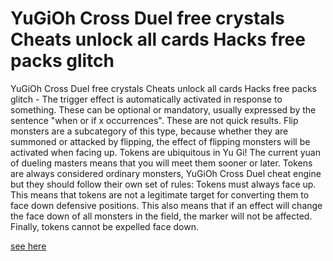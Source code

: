 # YuGiOh Cross Duel free crystals Cheats unlock all cards Hacks free packs glitch

YuGiOh Cross Duel free crystals Cheats unlock all cards Hacks free packs glitch - The trigger effect is automatically activated in response to something. These can be optional or mandatory, usually expressed by the sentence "when or if x occurrences". These are not quick results. Flip monsters are a subcategory of this type, because whether they are summoned or attacked by flipping, the effect of flipping monsters will be activated when facing up. Tokens are ubiquitous in Yu Gi! The current yuan of dueling masters means that you will meet them sooner or later. Tokens are always considered ordinary monsters, YuGiOh Cross Duel cheat engine but they should follow their own set of rules: Tokens must always face up. This means that tokens are not a legitimate target for converting them to face down defensive positions. This also means that if an effect will change the face down of all monsters in the field, the marker will not be affected. Finally, tokens cannot be expelled face down.

[see here](https://fengmod.top/yu-gi-oh-cross-duel/)
